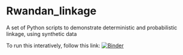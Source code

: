 # Rwandan_linkage

A set of Python scripts to demonstrate deterministic and probabilistic linkage, using synthetic data

To run this interatively, follow this link:
[![Binder](https://mybinder.org/badge_logo.svg)](https://mybinder.org/v2/gh/Rwandan_linkage/HEAD)
